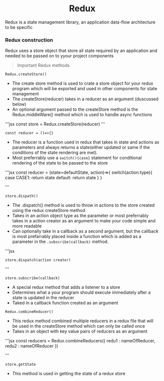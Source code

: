 <h1 align = "center">Redux</h1>
<p>Redux is a state management library, an application data-flow architecture to be specific</p>
<h3>Redux construction</h3>
<p>Redux uses a store object that store all state required by an application and needed to be passed on to yyour project components</p>

> Important Redux methods

<code>Redux.createStore()</code>

- The create store method is used to crate a store object for your redux program which will be exported and used in other components for state management
- The createStore(reducer) takes in a reducer as an argument (duscussed below)
- An optional argument passed to the createStore method is the Redux.middleWare() method which is used to handle async functions


'''jsx
    const store = Redux.createStore(reducer)
'''

<code>const reducer = ()=>{}</code>

- The reducer is a function used in redux that takes in state and actions as parameters and always returns a state(either updated or same if the conditions of the state rendering are met).
- Most preferrably use a <code>switch(){case}</code> statement for conditional rendering of the state to be passed to the store


'''jsx
    const reducer = (state=defaultState, action)=>{
        switch(action.type){
            case CASE1:
                return state
            default:
                return state
        }
    }

'''

<code>store.dispath()</code>

- The .dispatch() method is used to throw in actions to the store created using the redux createStore method
- Takes in an action object type as the parameter or most preferrably takes in a action creator as an argument to make your code simple and more readable
- Can optionally take in a callback as a second argument, but the callback is most prefarrably placed inside a function which is added as a parameter in the <code>.subscribe(callback)</code> method.

'''jsx

    store.dispatch(action creator)
'''

<code>store.subscribe(callback)</code>
 
- A special redux  method that adds a listener to a store
- Determines what a your program should execute immediately after a state is updated in the reducer
- Taked in a callback function created as an argument


<code>Redux.combineReducer()</code>

- This redux method combined multiple reducers in a redux file that will be used in the createStore method which can only be called once
- Takes in an object with key value pairs of reducers as an argument

'''jsx
    const reducers = Redux.combineReducers({
        redu1 : nameOfReducer,
        redu2 : nameOfReducer
    })

'''


<code>store.getState</code>

- This method is used in getting the state of a redux store